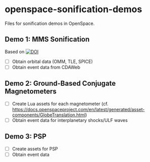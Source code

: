 # openspace-sonification-demos
Files for sonification demos in OpenSpace.

## Demo 1: MMS Sonification
Based on [![DOI](https://zenodo.org/badge/DOI/10.5281/zenodo.11194310.svg)](https://doi.org/10.5281/zenodo.11194310)
  - [ ] Obtain orbital data (OMM, TLE, SPICE)
  - [ ] Obtain event data from CDAWeb

## Demo 2: Ground-Based Conjugate Magnetometers
  - [ ] Create Lua assets for each magnetometer (cf. https://docs.openspaceproject.com/en/latest/generated/asset-components/GlobeTranslation.html)
  - [ ] Obtain event data for interplanetary shocks/ULF waves

## Demo 3: PSP
  - [ ] Create assets for PSP
  - [ ] Obtain event data
